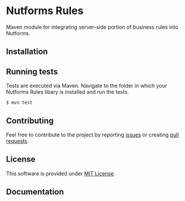 # Nutforms Rules

Maven module for integrating server-side portion of business rules into Nutforms.

## Installation



## Running tests

Tests are executed via Maven. Navigate to the folder in which your Nutforms Rules
libary is installed and run the tests.

```
$ mvn test
```

## Contributing

Feel free to contribute to the project by reporting [issues](https://github.com/jSquirrel/nutforms-rules/issues)
or creating [pull requests](https://github.com/jSquirrel/nutforms-rules/pulls).

## License

This software is provided under [MIT License](https://opensource.org/licenses/MIT).

## Documentation


